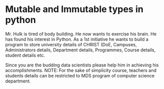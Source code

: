 # Mutable and Immutable types in python


Mr. Hulk is tired of body building. He now wants to exercise his brain. He has found his interest in Python.
As a 1st initiative he wants to build a program to store university details of CHRIST (DoE, Campuses, Administrators details, Department details, Programmes, Course details, student details etc. 


Since you are the budding data scientists please help him in achieving his accomplishments. 
NOTE: For the sake of simplicity course, teachers and students details can be restricted to MDS program of computer science department.
